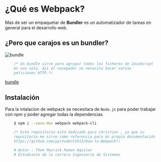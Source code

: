# **¿Qué es Webpack?**

Mas de ser un empaquetar de **Bundler** es un automatizador de tareas en general para el desarrollo web.

## **¿Pero que carajos es un bundler?**

![bundle](https://www.arquitecturajava.com/wp-content/uploads/JavaScriptBundleBrowserifyDiagram.png)

```javascript
    /* Un bundle sirve para agrupar todos los ficheros de JavaScript
    en uno solo. Así el navegador no necesita hacer varias
    peticiones HTTP.*/
```

[bundle](https://www.arquitecturajava.com/que-es-un-javascript-bundle/)

## **Instalación**

Para la intalacion de webpack se necesitara de `Node.js` para poder trabajar con npm y poder agregar todas la dependencias

```sh
    $ npm i --save-dev webpack webpack-cli
```

```javascript
    /* Este repositorio está dedicado para christian , ya que su
    repositorio me sirve como referencia para mi propia documentación
    https://github.com/pystudent1913/How-to-Webpack*/
```

```python
    # Autor : Thom Maurick Roman Aguilar
    # Estudiante de la carrera Ingeniería de Sistemas
```